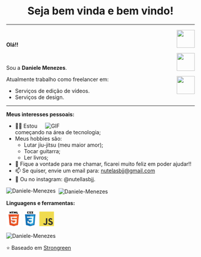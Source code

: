 <h1 align="center"> Seja bem vinda e bem vindo! </h1>
<hr />
<a href="https://github.com/danielebjj" target="_blank">
  <img align="right" src="https://cdn.iconscout.com/icon/free/png-256/github-108-438008.png" width="48px" height="48px">
</a><br />
<p align="left" > 
  <b>Olá!!</b>
</p>
<a href="https://www.instagram.com/nutellasbjj/" target="_blank">
  <img align="right" src="https://cdn.icon-icons.com/icons2/1211/PNG/512/1491579602-yumminkysocialmedia36_83067.png" width="48px" height="48px">
</a><br />
<p align="left" >
Sou a <b> Daniele Menezes</b>.
</p>
<p align="left" >
<a href="https://www.linkedin.com/in/daniele-menezes-3081a9197/" target="_blank">
  <img align="right" src="https://i.ibb.co/Kx2GSrT/linkedin.png" width="48px" height="48px">
</a>
<p align="left" >
Atualmente trabalho como freelancer em:
</p>
<p align="left" >
<ul>
  <li> Serviços de edição de vídeos. </li>
  <li> Serviços de design. </li>
</ul>
</p>
</p>

<hr />

**Meus interesses pessoais:**

<img align="right" alt="GIF" src="https://octocat-generator-assets.githubusercontent.com/my-octocat-1626552720080.png" width="400px" />


- 👩‍💻 Estou começando na área de tecnologia;
- Meus hobbies são: 
  - Lutar jiu-jitsu (meu maior amor); 
  - Tocar guitarra;
  - Ler livros; 
- 💬 Fique a vontade para me chamar, ficarei muito feliz em poder ajudar!!
- 📫 Se quiser, envie um email para: nutelasbjj@gmail.com 
- 📲 Ou no instagram: @nutellasbjj.

<p>
  <img align="left" src="https://github-readme-stats.vercel.app/api/top-langs/?username=danielebjj&layout=compact&theme=graywhite&title_color=268bd2" alt="Daniele-Menezes" />
</p>
<p>&nbsp;
  <img align="center" src="https://github-readme-stats.vercel.app/api?username=danielebjj&count_private=true&show_icons=true&theme=graywhite&icon_color=268bd2&title_color=268bd2" alt="Daniele-Menezes" />
</p>

**Linguagens e ferramentas:**  

<p align="left">
<img src="https://raw.githubusercontent.com/devicons/devicon/master/icons/html5/html5-original-wordmark.svg" alt="html5" width="40" height="40"/> 
<img src="https://raw.githubusercontent.com/devicons/devicon/master/icons/css3/css3-original-wordmark.svg" alt="css3" width="40" height="40"/> 
<img src="https://raw.githubusercontent.com/devicons/devicon/master/icons/javascript/javascript-original.svg" alt="javascript" width="40" height="40"/> 

</p>




<p align="left"> <img src="https://komarev.com/ghpvc/?username=danielebjj" alt="Daniele-Menezes" /> </p>

⭐️ Baseado em [Strongreen](https://github.com/Strongreen)

